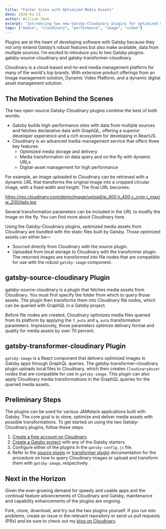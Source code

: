 ```yaml
---
title: "Faster Sites with Optimized Media Assets"
date: 2020-01-21
author: William Imoh
excerpt: "Introducing two new Gatsby-Cloudinary plugins for optimized media management in Gatsby apps"
tags: ["media", "cloudinary", "performance", "image", "video"]
---
```


Plugins are at the heart of developing software with Gatsby because they not only extend Gatsby’s robust features but also make available, data from multiple sources. I’m excited to introduce you to two Gatsby plugins: gatsby-source-cloudinary and gatsby-transformer-cloudinary. 

Cloudinary is a cloud-based end-to-end media management platform for many of the world's top brands. With extensive product offerings from an Image management solution, Dynamic Video Platform, and a dynamic digital asset management solution.

## The Motivation Behind the Scenes
The two open-source Gatsby-Cloudinary plugins combine the best of both worlds:

* Gatsby builds high-performance sites with data from multiple sources and fetches declarative data with GraphQL, offering a superior developer experience and a rich ecosystem for developing in ReactJS. 
* Cloudinary is an advanced media-management service that offers three key features:
    * Optimized media storage and delivery
    * Media transformation on data query and on the fly with dynamic URLs
    * Digital-asset management for high performance

For example, an image uploaded to Cloudinary can be retrieved with a dynamic URL that transforms the original image into a cropped circular image, with a fixed width and height. The final URL becomes:

https://res.cloudinary.com/demo/image/upload/w_400,h_400,c_crop,r_max/w_200/lady.jpg

Several transformation parameters can be included in the URL to modify the image on the fly. You can find more about Cloudinary here.

Using the Gatsby-Cloudinary plugins, optimized media assets from Cloudinary are bundled with the static files built by Gatsby. Those optimized assets can either be— 

* Sourced directly from Cloudinary with the source plugin.
* Uploaded from local storage to Cloudinary with the transformer plugin. The returned images are transformed into file nodes that are compatible for use with the robust `gatsby-image` component.
## gatsby-source-cloudinary Plugin
gatsby-source-cloudinary is a plugin that fetches media assets from Cloudinary. You must first specify the folder from which to query those assets. The plugin then transforms them into Cloudinary file nodes, which can be queried with GraphQL in a Gatsby project.

Before file nodes are created, Cloudinary optimizes media files queried from its platform by applying the `f_auto` and `q_auto` transformation parameters. Impressively, those parameters optimize delivery format and quality for media assets by over 70 percent.

## gatsby-transformer-cloudinary Plugin
`gatsby-image` is a React component that delivers optimized images in Gatsby apps through GraphQL queries. The gatsby-transformer-cloudinary plugin uploads local files to Cloudinary, which then creates `CloudinaryAsset` nodes that are compatible for use in `gatsby-image`. This plugin can also apply Cloudinary media transformations in the GraphQL queries for the queried media assets.
## Preliminary Steps
The plugins can be used for various JAMstack applications built with Gatsby. The core goal is to store, optimize and deliver media assets with possible transformations. To get started on using the two Gatsby-Cloudinary plugins, follow these steps:

1. [Create a free account on Cloudinary](https://cloudinary.com/users/register/free). 
2. [Create a Gatsby project](https://www.gatsbyjs.org/tutorial/) with any of the Gatsby starters.
3. Configure either of the plugins in the `gatsby-config.js` file.
4. Refer to the [source plugin](https://github.com/Chuloo/gatsby-source-cloudinary) or [transformer plugin](https://github.com/cloudinary-devs/gatsby-transformer-cloudinary) documentation for the procedure on how to query Cloudinary images or upload and transform them with `gatsby-image`, respectively.

## Next in the Horizon
Given the ever-growing demand for speedy and usable apps and the continual feature advancements of Cloudinary and Gatsby, maintenance and capability enhancements of the plugins are ongoing. 

Fork, clone, download, and try out the two plugins yourself. If you run into problems, create an issue in the relevant repository or send us pull requests (PRs) and be sure to check out my [blog on Cloudinary](https://cloudinary.com/blog/introducing_cloudinary_s_gatsby_plugins).
